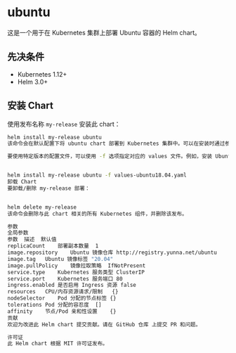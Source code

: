 # ubuntu

这是一个用于在 Kubernetes 集群上部署 Ubuntu 容器的 Helm chart。

## 先决条件

- Kubernetes 1.12+
- Helm 3.0+

## 安装 Chart

使用发布名称 `my-release` 安装此 chart：

```bash
helm install my-release ubuntu
该命令会在默认配置下将 ubuntu chart 部署到 Kubernetes 集群中。可以在安装时通过参数配置来覆盖默认值，详细参数请参见 参数 部分。

要使用特定版本的配置文件，可以使用 -f 选项指定对应的 values 文件。例如，安装 Ubuntu 18.04 版本：


helm install my-release ubuntu -f values-ubuntu18.04.yaml
卸载 Chart
要卸载/删除 my-release 部署：


helm delete my-release
该命令会删除与此 chart 相关的所有 Kubernetes 组件，并删除该发布。

参数
全局参数
参数	描述	默认值
replicaCount	部署副本数量	1
image.repository	Ubuntu 镜像仓库	http://registry.yunna.net/ubuntu
image.tag	Ubuntu 镜像标签	"20.04"
image.pullPolicy	镜像拉取策略	IfNotPresent
service.type	Kubernetes 服务类型	ClusterIP
service.port	Kubernetes 服务端口	80
ingress.enabled	是否启用 Ingress 资源	false
resources	CPU/内存资源请求/限制	{}
nodeSelector	Pod 分配的节点标签	{}
tolerations	Pod 分配的容忍度	[]
affinity	节点/Pod 亲和性设置	{}
贡献
欢迎为改进此 Helm chart 提交贡献。请在 GitHub 仓库 上提交 PR 和问题。

许可证
此 Helm chart 根据 MIT 许可证发布。